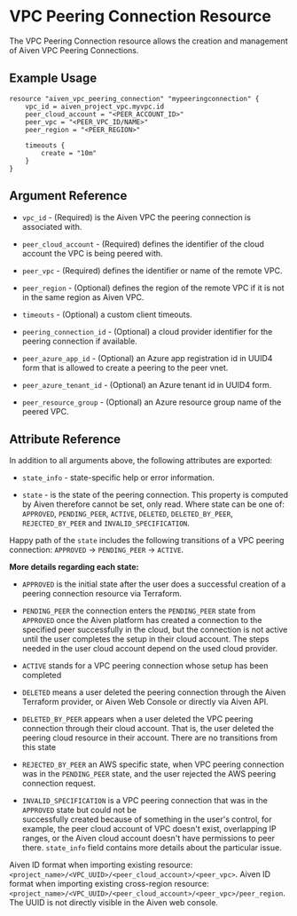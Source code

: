 # VPC Peering Connection Resource

The VPC Peering Connection resource allows the creation and management of Aiven VPC Peering Connections.

## Example Usage

```hcl
resource "aiven_vpc_peering_connection" "mypeeringconnection" {
    vpc_id = aiven_project_vpc.myvpc.id
    peer_cloud_account = "<PEER_ACCOUNT_ID>"
    peer_vpc = "<PEER_VPC_ID/NAME>"
    peer_region = "<PEER_REGION>"

    timeouts {
        create = "10m"
    }
}
```

## Argument Reference

* `vpc_id` - (Required) is the Aiven VPC the peering connection is associated with.

* `peer_cloud_account` - (Required) defines the identifier of the cloud account the VPC is being
peered with.

* `peer_vpc` - (Required) defines the identifier or name of the remote VPC.

* `peer_region` - (Optional) defines the region of the remote VPC if it is not in the same region as Aiven VPC.

* `timeouts` - (Optional) a custom client timeouts.

* `peering_connection_id` - (Optional) a cloud provider identifier for the peering connection if available.

* `peer_azure_app_id` - (Optional) an Azure app registration id in UUID4 form that is allowed to create a peering to the peer vnet. 

* `peer_azure_tenant_id` - (Optional) an Azure tenant id in UUID4 form.

* `peer_resource_group` - (Optional) an Azure resource group name of the peered VPC.

## Attribute Reference

In addition to all arguments above, the following attributes are exported:

* `state_info` - state-specific help or error information.

* `state` - is the state of the peering connection. This property is computed by Aiven 
therefore cannot be set, only read. Where state can be one of: `APPROVED`, 
`PENDING_PEER`, `ACTIVE`, `DELETED`, `DELETED_BY_PEER`, `REJECTED_BY_PEER` and 
`INVALID_SPECIFICATION`. 

Happy path of the `state` includes the following transitions of a VPC peering connection: 
`APPROVED` -> `PENDING_PEER` -> `ACTIVE`.

**More details regarding each state:**

- `APPROVED` is the initial state after the user does a successful creation of a 
peering connection resource via Terraform. 

- `PENDING_PEER` the connection enters the `PENDING_PEER` state from `APPROVED` once the 
Aiven platform has created a connection to the specified peer successfully in the cloud, 
but the connection is not active until the user completes the setup in their cloud account. 
The steps needed in the user cloud account depend on the used cloud provider.

- `ACTIVE` stands for a VPC peering connection whose setup has been completed

- `DELETED` means a user deleted the peering connection through the Aiven Terraform provider, 
or Aiven Web Console or directly via Aiven API.

- `DELETED_BY_PEER` appears when a user deleted the VPC peering connection through their cloud 
account. That is, the user deleted the peering cloud resource in their account. There are no 
transitions from this state

- `REJECTED_BY_PEER` an AWS specific state, when VPC peering connection was in the `PENDING_PEER` state, 
and the user rejected the AWS peering connection request.

- `INVALID_SPECIFICATION` is a VPC peering connection that was in the `APPROVED` state but could not be  
successfully created because of something in the user's control, for example, the peer cloud account of VPC 
doesn't exist, overlapping IP ranges, or the Aiven cloud account doesn't have permissions to peer 
there. `state_info` field contains more details about the particular issue.

Aiven ID format when importing existing resource: `<project_name>/<VPC_UUID>/<peer_cloud_account>/<peer_vpc>`.
Aiven ID format when importing existing cross-region resource: `<project_name>/<VPC_UUID>/<peer_cloud_account>/<peer_vpc>/peer_region`.
The UUID is not directly visible in the Aiven web console.
